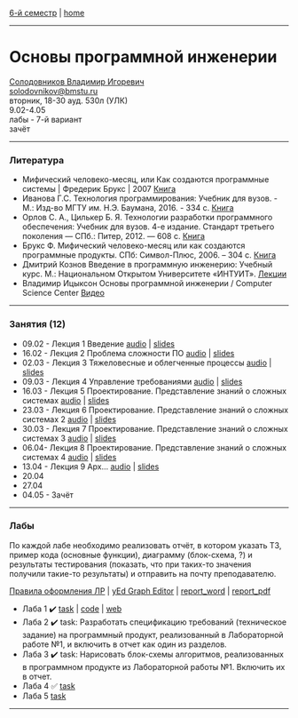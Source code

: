 [6-й семестр](https://github.com/dKosarevsky/iu7/blob/master/2021_6_sem.md) | [home](https://github.com/dKosarevsky/iu7)
____________________________________
# Основы программной инженерии
[Солодовников Владимир Игоревич](http://ditc.ras.ru/index.html) \
solodovnikov@bmstu.ru \
вторник, 18-30 ауд. 530л (УЛК)\
9.02-4.05 \
лабы - 7-й вариант \
зачёт 
____________________________________
### Литература

* Мифический человеко-месяц, или Как создаются программные системы | Фредерик Брукс | 2007 [Книга](https://drive.google.com/file/d/1x1cg9F5_UBLZSwJehPQZEW4bwOV8Ta4k/view?usp=sharing)
* Иванова Г.С. Технология программирования: Учебник для
вузов. - М.: Изд-во МГТУ им. Н.Э. Баумана, 2016. - 334 с. [Книга](https://drive.google.com/file/d/1wFK_jeNbkaiTbHETLBjOg4Pn1kOJggE-/view?usp=sharing)
* Орлов С. А., Цилькер Б. Я. Технологии разработки
программного обеспечения: Учебник для вузов. 4-е 
издание. Стандарт третьего поколения — СПб.: Питер, 2012. — 608 с. [Книга](https://drive.google.com/file/d/1KiYvmIRchfnm0SVFuDU3LYEPfUQQJgWt/view?usp=sharing)
* Брукс Ф. Мифический человеко-месяц или как создаются
программные продукты. СПб: Символ-Плюс, 2006. – 304 с. [Книга](https://drive.google.com/file/d/1o3EzDFwhOwAh8-sR9tEacbAZRGKs45gd/view?usp=sharing)
* Дмитрий Кознов Введение в программную инженерию:
Учебный курс. М.: Национальном Открытом Университете
«ИНТУИТ». [Лекции](https://intuit.ru/studies/courses/497/353/info)
* Владимир Ицыксон Основы программной инженерии /
Computer Science Center [Видео](https://www.lektorium.tv/course/22846)
____________________________________
### Занятия (12)

* 09.02 - Лекция 1 Введение [audio](https://drive.google.com/folderview?id=1X-IvEpFmA5deZPewODVsuqSUs-s5szoR) | [slides](https://drive.google.com/file/d/1ce1Zzl5OHW6TPyqbl94E4v3MqBEwAT7b/view?usp=sharing)
* 16.02 - Лекция 2 Проблема сложности ПО [audio](https://drive.google.com/folderview?id=1Wz-jI1cZNmSR2jriK9Hg0dB0Xre_lFyV) | [slides](https://drive.google.com/folderview?id=1Wzeh3bbvwLXV_Cev71h6Z50Cy2m8-EdW)
* 02.03 - Лекция 3 Тяжеловесные и облегченные процессы [audio](https://drive.google.com/file/d/1HI-Yd8Mf6JVw9h5HvQkDnwoIVhDNFU46/view?usp=sharing) | [slides](https://drive.google.com/file/d/1pQF8T_WKO8l_rxGTfdyV1-hZDGeVIeYV/view?usp=sharing)
* 09.03 - Лекция 4 Управление требованиями [audio](https://drive.google.com/file/d/1lTQi87xl5jXzRVcQ8Qrmo0SQOQ_k662K/view?usp=sharing) | [slides](https://drive.google.com/file/d/1eMDbz2LwQO6PJnMuPuGXYee0YWRZgYuA/view?usp=sharing)
* 16.03 - Лекция 5 Проектирование. Представление знаний о сложных системах [audio](https://drive.google.com/file/d/1IX2mZsqbjQLEVT212qqI0pM-Pk8TKYxP/view?usp=sharing) | [slides](https://drive.google.com/file/d/1QIvTk7fuDUYVYf3hItfbLJj35-zl1Gpl/view?usp=sharing)
* 23.03 - Лекция 6 Проектирование. Представление знаний о сложных системах 2 [audio](https://drive.google.com/drive/folders/1-Hb97SmIaelFVrj-aFCB0zLEtsRQjzZd?usp=sharing) | [slides](https://drive.google.com/file/d/1bkCArCCwQzdriVJDGy1ryp4HveNvHgQL/view?usp=sharing)
* 30.03 - Лекция 7 Проектирование. Представление знаний о сложных системах 3 [audio](https://drive.google.com/file/d/16Gu2icO8-KfLqek6MAzsBY4m0ji775QC/view?usp=sharing) | [slides](https://drive.google.com/file/d/1O2i5RpqwE1h4x_vLOwvgYPtiUuEp2ICh/view?usp=sharing)
* 06.04- Лекция 8 Проектирование. Представление знаний о сложных системах 4 [audio](https://drive.google.com/file/d/1Xs7eo1qBi7NqK6tpmrt6TMLF81T_EA4G/view?usp=sharing) | [slides](https://drive.google.com/file/d/1hq5JYaT0YrMz42IojihP-lS7lVja8dXe/view?usp=sharing)
* 13.04 - Лекция 9 Арх... [audio]() | [slides]()
* 20.04
* 27.04
* 04.05 - Зачёт
____________________________________
### Лабы
По каждой лабе необходимо реализовать отчёт, в котором указать ТЗ, пример кода (основные функции), диаграмму (блок-схема, ?) и результаты тестирования (показать, что при таких-то значения получили такие-то результаты) и отправить на почту преподавателю.

[Правила оформления ЛР](https://drive.google.com/file/d/1AmmGrvlktDKe_SML_xjXIn-vLTN_OyJD/view?usp=sharing) |
[yEd Graph Editor](https://www.yworks.com/products/yed) | [report_word](https://mttoffice-my.sharepoint.com/personal/dkosarevsky_mtt_ru/_layouts/15/onedrive.aspx?id=%2Fpersonal%2Fdkosarevsky_mtt_ru%2FDocuments%2Fbmstu%2Fsef) | [report_pdf](https://github.com/dKosarevsky/SEF_lab/blob/main/Lab_report.pdf)

* Лаба 1 :heavy_check_mark: [task](https://drive.google.com/file/d/13J3lXk6yW5GEJ8QDCI6faG3hWt5BBT9S/view?usp=sharing) | [code](https://github.com/dKosarevsky/SEF_lab) | [web](https://share.streamlit.io/dkosarevsky/sef_lab/main/integral_trapezoidal.py)
* Лаба 2 :heavy_check_mark: task: Разработать спецификацию требований (техническое задание) на программный продукт, реализованный в Лабораторной работе №1, и включить в отчет как один из разделов. 
* Лаба 3 :heavy_check_mark: task: Нарисовать блок-схемы алгоритмов, реализованных в программном продукте из Лабораторной работы №1. Включить их в отчет.
* Лаба 4 :white_check_mark: [task](https://docs.google.com/document/d/1wS2wpMcQyAUCi0pJ-orV3KinqsuopTK4/edit) 
* Лаба 5 [task](https://docs.google.com/document/d/1o_JUbds1QcizDIusggl_JCqKGGChp8wczoITmoXKb0Y/edit)
____________________________________
